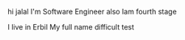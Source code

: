 hi jalal 
I'm Software Engineer
also Iam fourth stage

I live in Erbil
 My full name 
  difficult test